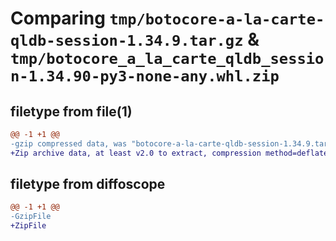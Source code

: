 # Comparing `tmp/botocore-a-la-carte-qldb-session-1.34.9.tar.gz` & `tmp/botocore_a_la_carte_qldb_session-1.34.90-py3-none-any.whl.zip`

## filetype from file(1)

```diff
@@ -1 +1 @@
-gzip compressed data, was "botocore-a-la-carte-qldb-session-1.34.9.tar", last modified: Thu Dec 28 01:06:56 2023, max compression
+Zip archive data, at least v2.0 to extract, compression method=deflate
```

## filetype from diffoscope

```diff
@@ -1 +1 @@
-GzipFile
+ZipFile
```

